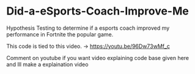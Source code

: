 # Did-a-eSports-Coach-Improve-Me
Hypothesis Testing to determine if a esports coach improved my performance in Fortnite the popular game.  

This code is tied to this video. -> https://youtu.be/96Dw73wMf_c

Comment on youtube if you want video explaining code base given here and Ill make a explaination video 

